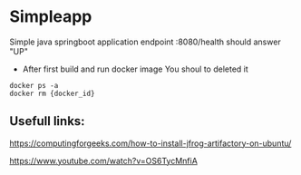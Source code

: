 # Simpleapp
Simple java springboot application
endpoint :8080/health should answer "UP"


* After first build and run docker image You shoul to deleted it

```
docker ps -a
docker rm {docker_id}

```

## Usefull links:

https://computingforgeeks.com/how-to-install-jfrog-artifactory-on-ubuntu/

https://www.youtube.com/watch?v=OS6TycMnfiA
